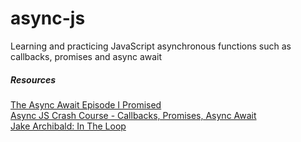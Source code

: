 # async-js
Learning and practicing JavaScript asynchronous functions such as callbacks, promises and async await

##### Resources
[The Async Await Episode I Promised](https://www.youtube.com/watch?v=vn3tm0quoqE) <br>
[Async JS Crash Course - Callbacks, Promises, Async Await](https://www.youtube.com/watch?v=PoRJizFvM7s) <br>
[Jake Archibald: In The Loop](https://www.youtube.com/watch?v=cCOL7MC4Pl0)